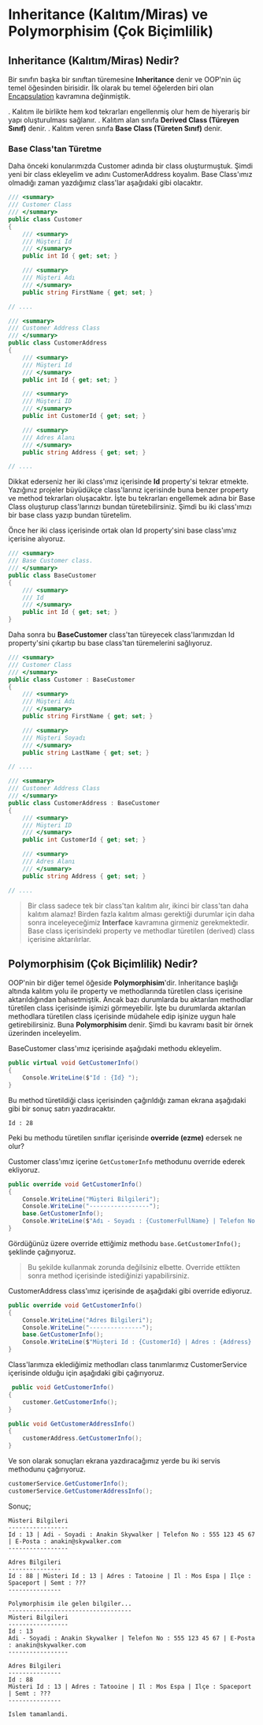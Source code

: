 # Inheritance (Kalıtım/Miras) ve Polymorphisim (Çok Biçimlilik)

## Inheritance (Kalıtım/Miras) Nedir?

Bir sınıfın başka bir sınıftan türemesine **Inheritance** denir ve OOP'nin üç temel öğesinden birisidir. İlk olarak bu temel öğelerden biri olan [Encapsulation](https://github.com/hgunay/DotNetCore-Learning/tree/master/01_Beginner/08/src/CustomerApp#encapsulation-kaps%C3%BClleme) kavramına değinmiştik.

. Kalıtım ile birlikte hem kod tekrarları engellenmiş olur hem de hiyerariş bir yapı oluşturulması sağlanır.
. Kalıtım alan sınıfa **Derived Class (Türeyen Sınıf)** denir.
. Kalıtım veren sınıfa **Base Class (Türeten Sınıf)** denir.

### Base Class'tan Türetme

Daha önceki konularımızda Customer adında bir class oluşturmuştuk. Şimdi yeni bir class ekleyelim ve adını CustomerAddress koyalım. Base Class'ımız olmadığı zaman yazdığımız class'lar aşağıdaki gibi olacaktır.

``` csharp
/// <summary>
/// Customer Class
/// </summary>
public class Customer
{
    /// <summary>
    /// Müşteri Id
    /// </summary>
    public int Id { get; set; }

    /// <summary>
    /// Müşteri Adı
    /// </summary>
    public string FirstName { get; set; }

// ....
```

``` csharp
/// <summary>
/// Customer Address Class
/// </summary>
public class CustomerAddress
{
    /// <summary>
    /// Müşteri Id
    /// </summary>
    public int Id { get; set; }

    /// <summary>
    /// Müşteri ID
    /// </summary>
    public int CustomerId { get; set; }

    /// <summary>
    /// Adres Alanı
    /// </summary>
    public string Address { get; set; }

// ....
```

Dikkat ederseniz her iki class'ımız içerisinde **Id** property'si tekrar etmekte. Yazığınız projeler büyüdükçe class'larınız içerisinde buna benzer property ve method tekrarları oluşacaktır. İşte bu tekrarları engellemek adına bir Base Class oluşturup class'larınızı bundan türetebilirsiniz. Şimdi bu iki class'ımızı bir base class yazıp bundan türetelim.

Önce her iki class içerisinde ortak olan Id property'sini base class'ımız içerisine alıyoruz.

``` csharp
/// <summary>
/// Base Customer class.
/// </summary>
public class BaseCustomer
{
    /// <summary>
    /// Id
    /// </summary>
    public int Id { get; set; }
}
```

Daha sonra bu **BaseCustomer** class'tan türeyecek class'larımızdan Id property'sini çıkartıp bu base class'tan türemelerini sağlıyoruz.

``` csharp
/// <summary>
/// Customer Class
/// </summary>
public class Customer : BaseCustomer
{
    /// <summary>
    /// Müşteri Adı 
    /// </summary>
    public string FirstName { get; set; }

    /// <summary>
    /// Müşteri Soyadı
    /// </summary>
    public string LastName { get; set; }

// ....
```

``` csharp
/// <summary>
/// Customer Address Class
/// </summary>
public class CustomerAddress : BaseCustomer
{
    /// <summary>
    /// Müşteri ID
    /// </summary>
    public int CustomerId { get; set; }

    /// <summary>
    /// Adres Alanı
    /// </summary>
    public string Address { get; set; }

// ....
```

> Bir class sadece tek bir class'tan kalıtım alır, ikinci bir class'tan daha kalıtım alamaz!
> Birden fazla kalıtım alması gerektiği durumlar için daha sonra inceleyeceğimiz **Interface** kavramına girmeniz gerekmektedir.
> Base class içerisindeki property ve methodlar türetilen (derived) class içerisine aktarılırlar.

## Polymorphisim (Çok Biçimlilik) Nedir?

OOP'nin bir diğer temel öğeside **Polymorphisim**'dir. Inheritance başlığı altında kalıtım yolu ile property ve methodlarında türetilen class içerisine aktarıldığından bahsetmiştik. Ancak bazı durumlarda bu aktarılan methodlar türetilen class içerisinde işimizi görmeyebilir. İşte bu durumlarda aktarılan methodlara türetilen class içerisinde müdahele edip işinize uygun hale getirebilirsiniz. Buna **Polymorphisim** denir. Şimdi bu kavramı basit bir örnek üzerinden inceleyelim.

BaseCustomer class'ımız içerisinde aşağıdaki methodu ekleyelim.

``` csharp
public virtual void GetCustomerInfo()
{
    Console.WriteLine($"Id : {Id} ");
}
```

Bu method türetildiği class içerisinden çağırıldığı zaman ekrana aşağıdaki gibi bir sonuç satırı yazdıracaktır.

``` console
Id : 28
```

Peki bu methodu türetilen sınıflar içerisinde **override (ezme)** edersek ne olur?

Customer class'ımız içerine `GetCustomerInfo` methodunu override ederek ekliyoruz.

``` csharp
public override void GetCustomerInfo()
{
    Console.WriteLine("Müşteri Bilgileri");
    Console.WriteLine("-----------------");
    base.GetCustomerInfo();
    Console.WriteLine($"Adı - Soyadı : {CustomerFullName} | Telefon No : {PhoneNumber} | E-Posta : {EmailAddress}");
}
```

Gördüğünüz üzere override ettiğimiz methodu `base.GetCustomerInfo();` şeklinde çağırıyoruz.

> Bu şekilde kullanmak zorunda değilsiniz elbette. Override ettikten sonra method içerisinde istediğinizi yapabilirsiniz.

CustomerAddress class'ımız içerisinde de aşağıdaki gibi override ediyoruz.

``` csharp
public override void GetCustomerInfo()
{
    Console.WriteLine("Adres Bilgileri");
    Console.WriteLine("---------------");
    base.GetCustomerInfo();
    Console.WriteLine($"Müşteri Id : {CustomerId} | Adres : {Address} | İl : {City} | İlçe : {County} | Semt : {District}");
}
```

Class'larımıza eklediğimiz methodları class tanımlarımız CustomerService içerisinde olduğu için aşağıdaki gibi çağırıyoruz.

``` csharp
 public void GetCustomerInfo()
{
    customer.GetCustomerInfo();
}

public void GetCustomerAddressInfo()
{
    customerAddress.GetCustomerInfo();
}
```

Ve son olarak sonuçları ekrana yazdıracağımız yerde bu iki servis methodunu çağırıyoruz.

``` csharp
customerService.GetCustomerInfo();
customerService.GetCustomerAddressInfo();
```

Sonuç;

``` console
Müsteri Bilgileri
-----------------
Id : 13 | Adi - Soyadi : Anakin Skywalker | Telefon No : 555 123 45 67 | E-Posta : anakin@skywalker.com
-----------------

Adres Bilgileri
---------------
Id : 88 | Müsteri Id : 13 | Adres : Tatooine | Il : Mos Espa | Ilçe : Spaceport | Semt : ???
---------------

Polymorphisim ile gelen bilgiler...
-----------------------------------
Müsteri Bilgileri
-----------------
Id : 13
Adi - Soyadi : Anakin Skywalker | Telefon No : 555 123 45 67 | E-Posta : anakin@skywalker.com
-----------------

Adres Bilgileri
---------------
Id : 88
Müsteri Id : 13 | Adres : Tatooine | Il : Mos Espa | Ilçe : Spaceport | Semt : ???
---------------

Islem tamamlandi.
```
